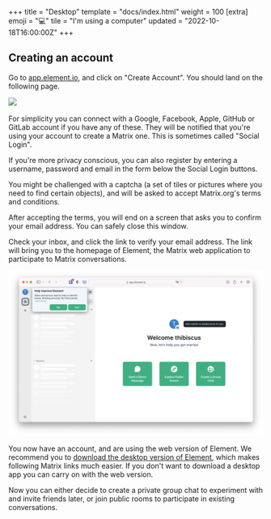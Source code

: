+++
title = "Desktop"
template = "docs/index.html"
weight = 100
[extra]
emoji = "💻️"
tile = "I'm using a computer"
updated = "2022-10-18T16:00:00Z"
+++

## Creating an account

Go to [app.element.io](https://app.element.io), and click on "Create Account".
You should land on the following page.

![](element-io-sign-up.png)

For simplicity you can connect with a Google, Facebook, Apple, GitHub or GitLab
account if you have any of these. They will be notified that you're using your
account to create a Matrix one. This is sometimes called "Social Login".

If you're more privacy conscious, you can also register by entering a username,
password and email in the form below the Social Login buttons.

You might be challenged with a captcha (a set of tiles or pictures where you
need to find certain objects), and will be asked to accept Matrix.org's terms
and conditions.

After accepting the terms, you will end on a screen that asks you to confirm
your email address. You can safely close this window.

Check your inbox, and click the link to verify your email address. The link will
bring you to the homepage of Element, the Matrix web application to participate
to Matrix conversations.

![](element-landing-page.png)

You now have an account, and are using the web version of Element. We recommend
you to [download the desktop version of Element](https://element.io/get-started#download),
which makes following Matrix links much easier. If you don't want to download a
desktop app you can carry on with the web version.

Now you can either decide to create a private group chat to experiment with and
invite friends later, or join public rooms to participate in existing
conversations.
